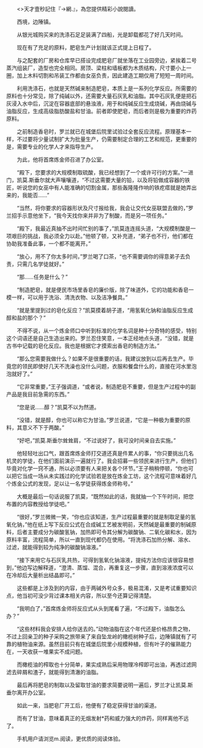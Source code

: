 　　<>天才壹秒記住『→網.』，為您提供精彩小說閱讀。

　　西境，边陲镇。

　　从银光城购买来的洗涤石足足装满了四船，光是卸载都花了好几天时间。

　　现在有了充足的原料，肥皂生产计划就该正式提上日程了。

　　与之配套的厂房和仓库早已搭设完成肥皂厂就坐落在工业园旁边，紧挨着二号蒸汽组装厂，造型也完全相同。房顶、梁柱和墙板都为木质结构，尺寸要小上一圈，加上木料切割和吊装工作都由女巫负责，因此建造工期仅用了短短一周时间。

　　利用洗涤石，也就是天然碱来制造肥皂，本质上是一系列化学反应。所需要的原料也十分常见，除了纯碱以外，还需要大量石灰乳和油脂。其中石灰乳便是把石灰浸入水中后，沉淀在容器底部的悬浊液，用于和纯碱反应生成烧碱，再由烧碱与油脂反应，生成高级脂肪酸盐和甘油。前者即使肥皂，而后者则是极为重要的炸药原料。

　　之前制造香皂时，罗兰就已在城堡后院里试验过全套反应流程。原理基本一样，不过要将少量试制扩大为批量生产，仍需要制定合理的工艺和规范，更重要的是，需要专业的化学人才来指导生产。

　　为此，他将首席炼金师召进了办公室。

　　“殿下，您要求的大规模制取硫酸，我已经想到了一个或许可行的方案。”一进门，凯莫.斯垂尔就大声嚷嚷道，“不过这需要大量的铅，以及将铅做成容器的铁匠，听说您的女巫中有人能准确的切割金属，那些轰隆隆作响的铁疙瘩就是她弄出来的，我能否……”

　　“当然，将你要求的容器形状及尺寸报给我，我会让交代女巫联盟去做的，”罗兰招手示意他坐下，“我今天找你来并非为了制酸，而是另一项任务。”

　　“殿下，我最近真抽不出时间忙别的事了，”凯莫连连摇头道，“大规模制酸是一项艰巨的挑战，我必须全力以赴。”他顿了顿，又补充道，“弟子也不行，他们都在协助我准备此事，一个都不能离开。”

　　“放心，用不了你太多时间，”罗兰喝了口茶，“也不需要调你的得意弟子去负责，只需几名学徒就好。”

　　“那……任务是什么？”

　　“制造肥皂，就是便民市场里香皂的廉价版，除了味道外，它的功能和香皂一模一样，可以用于洗浴、清洗衣物、以及洁净餐具。”

　　“就是里提到过的皂化反应？”凯莫摸着胡子道，“用氢氧化钠和油脂反应生成醇和盐的那个？”

　　不得不说，从一个炼金师口中听到标准的化学名词是种十分奇特的感受，特别这个词语还是自己生造出来的。罗兰忍住笑意，一本正经地点头道，“没错，就是古书中记载的皂化反应。我也是根据它才摸索出香皂的制造方法。”

　　“那么您需要我做什么？如果不是很重要的话，我建议放到以后再去生产。毕竟您的领民即使好几天不洗澡也没什么问题，衣服和餐盘什么的，直接在河水里泡泡就好了。”

　　“它非常重要，”王子强调道，“或者说，制造肥皂不重要，但是生产过程中的副产品是我目前急需的东西。”

　　“您是说……醇？”凯莫不以为然道。

　　“没错，就是醇，你也可以称它为甘油。”罗兰说道，“它是一种极为重要的原料，其意义不下于两酸。”

　　“好吧，”凯莫.斯垂尔耸耸肩，“不过说好了，我可没时间亲自去实施。”

　　他轻轻吐出口气，跟首席炼金师打交道还真是件累人的事，“你只要挑出几名机灵的学徒，在他们面前演示一遍就行了。我会招募一些领民来进行生产，但他们毕竟对化学一窍不通，所以必须要有人来把关各个环节。”王子稍稍停顿，“你也可以把它当成一场从未实践过的化学试验若是放在炼金工坊，这个流程可意味着好几个炼金公式的发现，足以让一名学徒获得炼金师称号。”

　　大概是最后一句话说服了凯莫，“既然如此的话，我就抽一个下午时间，把您布置的内容教授给学徒吧。”

　　“很好，”罗兰微微一笑，“你也应该知道，生产过程最重要的就是制取足量的氢氧化钠，”他在纸上写下反应公式在合成碱工艺被发明前，天然碱是最重要的制碱原料，后者主要成分为碳酸氢钠，加热即可令其分解为碳酸钠、二氧化碳和水，因为原料丰富，流程简单，所以一直到现代都仍在使用。“将洗涤石加热分解、溶水、过滤，就能得到较为纯净的碳酸钠溶液。”

　　“接下来用它与石灰乳共热，可得到氢氧化钠溶液，提纯方法你应该很容易想到，”他边写边解释道，“澄清、蒸馏、混合，再重复这一步骤，直到溶液浓度可以在冷却后大量析出结晶即可。”

　　这些都是上涉及到的内容，由于两碱外号众多，极易混淆，又是考试重要知识点，他当初可没少背过课本相关内容，所以至今还算记得清楚。

　　“我明白了，”首席炼金师将反应式从头到尾看了遍，“不过殿下，油脂怎么办？”

　　“这些材料我会安排人给你送去的。”动物油脂在这个年代还是价格昂贵之物，不过上回亲卫的种子采购之旅带来了来自坠龙岭的橄榄树种子后，边陲镇就有了可靠的植物油来源。虽然目前只有在城堡后院里小规模种植，但有叶子的催熟能力在，一天收获一堆果实不成问题。

　　而橄榄油的榨取也十分简单，果实成熟后采用物理冷榨即可出油，再透过滤网滤去碎屑和渣子，就能得到清澈的油脂。

　　最后再将肥皂的制取以及留取甘油的要求简要说明一遍后，罗兰才让凯莫.斯垂尔离开办公室。

　　如此一来，当肥皂厂开工后，他便有了稳定获得甘油的渠道。

　　而有了甘油，意味着真正的无烟发射*药和威力强大的炸药，同样离他不远了。

　　手机用户请浏览m.阅读，更优质的阅读体验。
